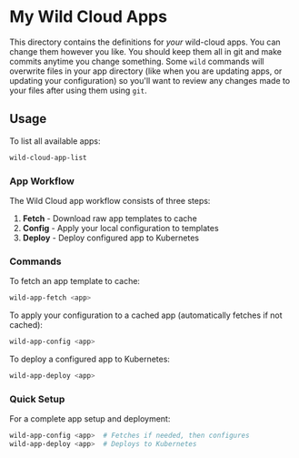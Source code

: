 # My Wild Cloud Apps

This directory contains the definitions for _your_ wild-cloud apps. You can change them however you like. You should keep them all in git and make commits anytime you change something. Some `wild` commands will overwrite files in your app directory (like when you are updating apps, or updating your configuration) so you'll want to review any changes made to your files after using them using `git`.

## Usage

To list all available apps:

```bash
wild-cloud-app-list
```

### App Workflow

The Wild Cloud app workflow consists of three steps:

1. **Fetch** - Download raw app templates to cache
2. **Config** - Apply your local configuration to templates  
3. **Deploy** - Deploy configured app to Kubernetes

### Commands

To fetch an app template to cache:

```bash
wild-app-fetch <app>
```

To apply your configuration to a cached app (automatically fetches if not cached):

```bash
wild-app-config <app>
```

To deploy a configured app to Kubernetes:

```bash
wild-app-deploy <app>
```

### Quick Setup

For a complete app setup and deployment:

```bash
wild-app-config <app>  # Fetches if needed, then configures
wild-app-deploy <app>  # Deploys to Kubernetes
```
